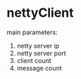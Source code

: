 # nettyClient

main parameters:
1. netty server ip
2. netty server port
3. client count
4. message count
